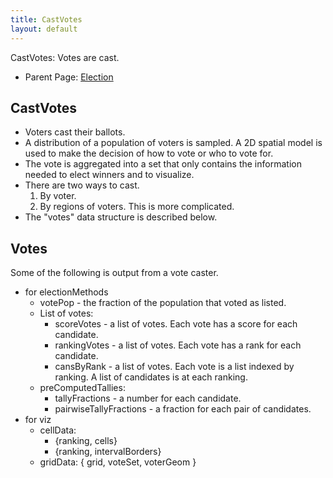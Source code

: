 ```yaml
---
title: CastVotes
layout: default
---
```


CastVotes: Votes are cast.

* Parent Page: [Election](election.md)

## CastVotes

* Voters cast their ballots. 
* A distribution of a population of voters is sampled. A 2D spatial model is used to make the decision of how to vote or who to vote for. 
* The vote is aggregated into a set that only contains the information needed to elect winners and to visualize.
* There are two ways to cast.
  1. By voter.
  2. By regions of voters. This is more complicated.
* The "votes" data structure is described below.

## Votes

Some of the following is output from a vote caster.

* for electionMethods
  * votePop - the fraction of the population that voted as listed.
  * List of votes:
    * scoreVotes - a list of votes. Each vote has a score for each candidate.
    * rankingVotes - a list of votes. Each vote has a rank for each candidate.
    * cansByRank - a list of votes. Each vote is a list indexed by ranking. A list of candidates is at each ranking.
  * preComputedTallies:
    * tallyFractions - a number for each candidate.
    * pairwiseTallyFractions - a fraction for each pair of candidates.
* for viz
  * cellData:
    * {ranking, cells}
    * {ranking, intervalBorders}
  * gridData: { grid, voteSet, voterGeom }

  
  